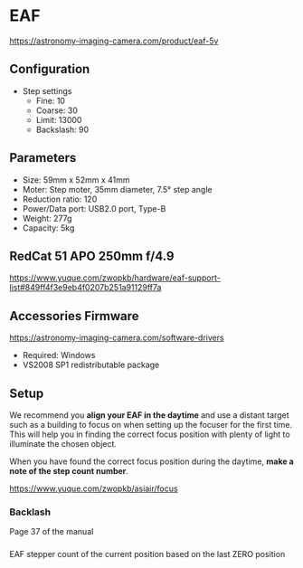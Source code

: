 # EAF

https://astronomy-imaging-camera.com/product/eaf-5v

## Configuration

- Step settings
    - Fine: 10
    - Coarse: 30
    - Limit: 13000
    - Backslash: 90

## Parameters

- Size: 59mm x 52mm x 41mm
- Moter: Step moter, 35mm diameter, 7.5° step angle
- Reduction ratio: 120
- Power/Data port: USB2.0 port, Type-B
- Weight: 277g
- Capacity: 5kg

## RedCat 51 APO 250mm f/4.9

https://www.yuque.com/zwopkb/hardware/eaf-support-list#849ff4f3e9eb4f0207b251a91129ff7a

## Accessories Firmware

https://astronomy-imaging-camera.com/software-drivers

- Required: Windows
- VS2008 SP1 redistributable package 

## Setup

We recommend you **align your EAF in the daytime** and use a distant target such as a building to focus on when setting up the focuser for the first time. This will help you in finding the correct focus position with plenty of light to illuminate the chosen object.

When you have found the correct focus position during the daytime, **make a note of the step count number**. 

https://www.yuque.com/zwopkb/asiair/focus

### Backlash

Page 37 of the manual

### 

EAF stepper count of the current position based on the last ZERO position




